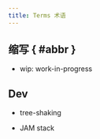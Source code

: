 ```yaml
---
title: Terms 术语
---
```


## 缩写 { #abbr }

- wip: work-in-progress

## Dev

- tree-shaking

- JAM stack
